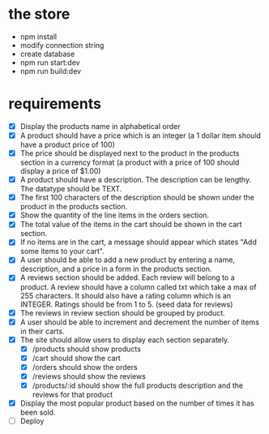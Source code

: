 # the store 

- npm install
- modify connection string
- create database
- npm run start:dev
- npm run build:dev

# requirements

- [X] Display the products name in alphabetical order
- [X] A product should have a price which is an integer (a 1 dollar item should have a product price of 100)
- [X] The price should be displayed next to the product in the products section in a currency format (a product with a price of 100 should display a price of $1.00)
- [X] A product should have a description. The description can be lengthy. The datatype should be TEXT.
- [X] The first 100 characters of the description should be shown under the product in the products section.
- [X] Show the quantity of the line items in the orders section.
- [X] The total value of the items in the cart should be shown in the cart section.
- [X] If no items are in the cart, a message should appear which states "Add some items to your cart".
- [X] A user should be able to add a new product by entering a name, description, and a price in a form in the products section.
- [X] A reviews section should be added. Each review will belong to a product. A review should have a column called txt which take a max of 255 characters. It should also have a rating column which is an INTEGER. Ratings should be from 1 to 5. (seed data for reviews)
- [X] The reviews in review section should be grouped by product.
- [X] A user should be able to increment and decrement the number of items in their carts.
- [X] The site should allow users to display each section separately.
  - [X] /products should show products
  - [X] /cart should show the cart
  - [X] /orders should show the orders
  - [X] /reviews should show the reviews 
  - [X] /products/:id should show the full products description and the reviews for that product
- [X] Display the most popular product based on the number of times it has been sold.
- [ ] Deploy
